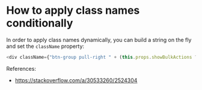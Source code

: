 # How to apply class names conditionally

In order to apply class names dynamically, you can build a string on the fly and set the `className` property:

```javascript
<div className={"btn-group pull-right " + (this.props.showBulkActions ? 'show' : 'hidden')}>
```

References:
* https://stackoverflow.com/a/30533260/2524304